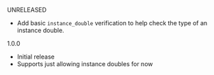 UNRELEASED

* Add basic `instance_double` verification to help check the type of an instance double.

1.0.0

* Initial release
* Supports just allowing instance doubles for now
